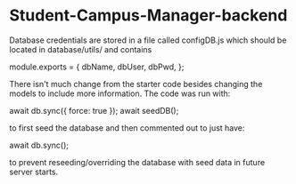 # Student-Campus-Manager-backend

Database credentials are stored in a file called configDB.js which should be located in database/utils/
and contains

module.exports = {
  dbName,
  dbUser,
  dbPwd,
};

There isn't much change from the starter code besides changing the models to include more information.
The code was run with:

await db.sync({ force: true });
await seedDB();

to first seed the database and then commented out to just have:

await db.sync();

to prevent reseeding/overriding the database with seed data in future server starts.
